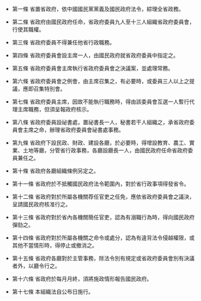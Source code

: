 * 第一條 省置省政府，依中國國民黨黨義及國民政府法令，綜理全省政務。

* 第二條 省政府由國民政府任命，省政府委員九人至十三人組織省政府委員會，行使其職權。

* 第三條 省政府委員不得兼任他省行政職務。

* 第四條 省政府委員會設主席一人，由國民政府就省政府委員中指定之。

* 第五條 省政府委員會主席執行省政府委員會之決議案，並處理常務。

* 第六條 省政府委員會之例會，由主席召集之，有必要時，或委員三人以上之提議，應即召集特別會。

* 第七條 省政府委員主席，因故不能執行職務時，得由該委員會互選一人暫行代理主席職務，但須呈報政府核示。

* 第八條 省政府委員設祕書處，置祕書長一人，秘書若干人組織之，承省政府委員會主席之命，辦理省政府委員會祕書處事務。

* 第九條 省政府下設民政、財政、建設各廳，於必要時，得增設教育、農工、實業、土地等廳，分管省行政事務，各廳設廳長一人，由國民政府任命省政府委員兼任之。

* 第十條 省政府各廳組織條例另定之。

* 第十一條 省政府於不抵觸國民政府法令範圍內，對於省行政事項得發省令。

* 第十二條 省政府對於所屬各機關荐任官吏之任免，應依省政府委員會之議決，呈請國民政府核准行之。

* 第十三條 省政府對於省內各機關簡任官吏，認為有溺職行為時，得向國民政府彈劾之。

* 第十四條 省政府對於所屬各機關之命令或處分，認為有違背法令侵越權限，或其他不當情形時，得停止或撤消之。

* 第十五條 省政府各廳對於主管事務，除法令別有規定或省政府委員會別有決議者外，以廳令行之。

* 第十六條 省政府於每月月終，須將施政情形報告國民政府。

* 第十七條 本組織法自公布日施行。

